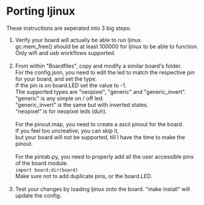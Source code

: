 # Porting ljinux

These instructions are seperated into 3 big steps:

1) Verify your board will actually be able to run ljinux.<br />
    gc.mem_free() should be at least 100000 for ljinux to be able to function.<br />
    Only wifi and usb workflows supported.<br />
    <br />
2) From within "Boardfiles", copy and modify a similar board's folder.<br />
    For the config.json, you need to edit the led to match the respective pin for your board, and set the type.<br />
     If the pin is on board.LED set the value to -1.<br />
     The supported types are "neopixel", "generic" and "generic_invert".<br />
     "generic" is any simple on / off led.<br />
     "generic_invert" is the same but with inverted states.<br />
     "neopixel" is for neopixel leds (duh).<br />
    <br />
    For the pinout.map, you need to create a ascii pinout for the board.<br />
     If you feel too uncreative, you can skip it,<br />
      but your board will not be supported, till I have the time to make the pinout.<br />
    <br />
    For the pintab.py, you need to properly add all the user accessible pins of the board module.<br />
     <code>import board;dir(board)</code><br />
     Make sure not to add duplicate pins, or the board.LED.<br />
    <br />
3) Test your changes by loading ljinux onto the board.
    "make install" will update the config.
